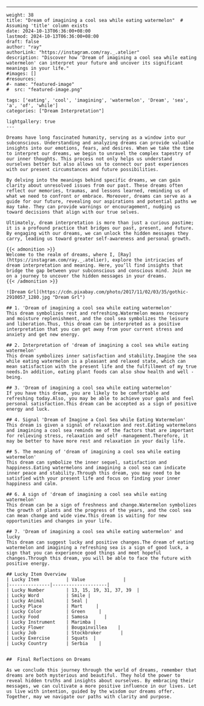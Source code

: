 ---
    weight: 38
    title: "Dream of imagining a cool sea while eating watermelon"  # Assuming 'title' column exists
    date: 2024-10-13T06:36:00+08:00
    lastmod: 2024-10-13T06:36:00+08:00
    draft: false
    author: "ray"
    authorLink: "https://instagram.com/ray._.atelier"
    description: "Discover how 'Dream of imagining a cool sea while eating watermelon' can interpret your future and uncover its significant meanings in your life."
    #images: []
    #resources:
    #- name: "featured-image"
    #  src: "featured-image.png"
    
    tags: ['eating', 'cool', 'imagining', 'watermelon', 'Dream', 'sea', 'a', 'of', 'while']
    categories: ["Dream Interpretation"]
    
    lightgallery: true
    ---
    
    Dreams have long fascinated humanity, serving as a window into our subconscious. Understanding and analyzing dreams can provide valuable insights into our emotions, fears, and desires. When we take the time to interpret our dreams, we begin to unravel the complex tapestry of our inner thoughts. This process not only helps us understand ourselves better but also allows us to connect our past experiences with our present circumstances and future possibilities.
    
    By delving into the meanings behind specific dreams, we can gain clarity about unresolved issues from our past. These dreams often reflect our memories, traumas, and lessons learned, reminding us of what we need to confront or embrace. Moreover, dreams can serve as a guide for our future, revealing our aspirations and potential paths we may take. They can provide warnings or encouragement, nudging us toward decisions that align with our true selves.
    
    Ultimately, dream interpretation is more than just a curious pastime; it is a profound practice that bridges our past, present, and future. By engaging with our dreams, we can unlock the hidden messages they carry, leading us toward greater self-awareness and personal growth.
    
    {{< admonition >}}
    Welcome to the realm of dreams, where I, [Ray](https://instagram.com/ray._.atelier), explore the intricacies of dream interpretation and meaning. Here, you’ll find insights that bridge the gap between your subconscious and conscious mind. Join me on a journey to uncover the hidden messages in your dreams.
    {{< /admonition >}}
    
    ![Dream Grl](https://cdn.pixabay.com/photo/2017/11/02/03/35/gothic-2910057_1280.jpg "Dream Grl")
    
    ## 1. 'Dream of imagining a cool sea while eating watermelon'
    This dream symbolizes rest and refreshing.Watermelon means recovery and moisture replenishment, and the cool sea symbolizes the leisure and liberation.Thus, this dream can be interpreted as a positive interpretation that you can get away from your current stress and anxiety and get new energy.
    
    ## 2. Interpretation of 'dream of imagining a cool sea while eating watermelon'
    This dream symbolizes inner satisfaction and stability.Imagine the sea while eating watermelon is a pleasant and relaxed state, which can mean satisfaction with the present life and the fulfillment of my true needs.In addition, eating plant foods can also show health and well -being.
    
    ## 3. 'Dream of imagining a cool sea while eating watermelon'
    If you have this dream, you are likely to be comfortable and refreshing today.Also, you may be able to achieve your goals and feel personal satisfaction.This dream can be accepted as a sign of positive energy and luck.
    
    ## 4. Signal 'Dream of Imagine a Cool Sea while Eating Watermelon'
    This dream is given a signal of relaxation and rest.Eating watermelons and imagining a cool sea reminds me of the factors that are important for relieving stress, relaxation and self -management.Therefore, it may be better to have more rest and relaxation in your daily life.
    
    ## 5. The meaning of 'dream of imagining a cool sea while eating watermelon'
    This dream can symbolize the inner sequel, satisfaction and happiness.Eating watermelons and imagining a cool sea can indicate inner peace and stability.Through this dream, you may need to be satisfied with your present life and focus on finding your inner happiness and calm.
    
    ## 6. A sign of 'dream of imagining a cool sea while eating watermelon'
    This dream can be a sign of freshness and change.Watermelon symbolizes the growth of plants and the progress of the years, and the cool sea can mean change and wide view.This dream is waiting for new opportunities and changes in your life.
    
    ## 7. 'Dream of imagining a cool sea while eating watermelon' and lucky
    This dream can suggest lucky and positive changes.The dream of eating watermelon and imagining a refreshing sea is a sign of good luck, a sign that you can experience good things and meet hopeful changes.Through this dream, you will be able to face the future with positive energy.
    
    ## Lucky Item Overview
    | Lucky Item          | Value              |
    |---------------|--------------------|
    | Lucky Number        | 13, 15, 19, 31, 37, 39  |
    | Lucky Word          | Smile |
    | Lucky Animal        | Seal |
    | Lucky Place         | Mart     |
    | Lucky Color         | Green     |
    | Lucky Food          | Samosa      |
    | Lucky Instrument    | Marimba |
    | Lucky Flower        | Bougainvillea    |
    | Lucky Job           | Stockbroker       |
    | Lucky Exercise      | Squats  |
    | Lucky Country       | Serbia    |
    
    
    ##  Final Reflections on Dreams
    
    As we conclude this journey through the world of dreams, remember that dreams are both mysterious and beautiful. They hold the power to reveal hidden truths and insights about ourselves. By embracing their messages, we can cultivate a more positive influence in our lives. Let us live with intention, guided by the wisdom our dreams offer. Together, may we navigate our paths with clarity and purpose.
    